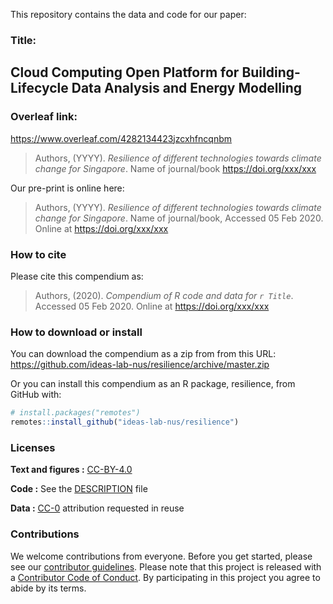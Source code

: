 This repository contains the data and code for our paper:

### Title: 
## Cloud Computing Open Platform for Building-Lifecycle Data Analysis and Energy Modelling
### Overleaf link: 
https://www.overleaf.com/4282134423jzcxhfncqnbm


> Authors, (YYYY). *Resilience of different technologies towards climate
> change for Singapore*. Name of journal/book <https://doi.org/xxx/xxx>

Our pre-print is online here:

> Authors, (YYYY). *Resilience of different technologies towards climate
> change for Singapore*. Name of journal/book, Accessed 05 Feb 2020.
> Online at <https://doi.org/xxx/xxx>

### How to cite

Please cite this compendium as:

> Authors, (2020). *Compendium of R code and data for `r Title`*.
> Accessed 05 Feb 2020. Online at <https://doi.org/xxx/xxx>

### How to download or install

You can download the compendium as a zip from from this URL:
<https://github.com/ideas-lab-nus/resilience/archive/master.zip>

Or you can install this compendium as an R package, resilience, from
GitHub with:

``` r
# install.packages("remotes")
remotes::install_github("ideas-lab-nus/resilience")
```

### Licenses

**Text and figures :**
[CC-BY-4.0](http://creativecommons.org/licenses/by/4.0/)

**Code :** See the [DESCRIPTION](DESCRIPTION) file

**Data :** [CC-0](http://creativecommons.org/publicdomain/zero/1.0/)
attribution requested in reuse

### Contributions

We welcome contributions from everyone. Before you get started, please
see our [contributor guidelines](.github/CONTRIBUTING.md). Please note
that this project is released with a [Contributor Code of
Conduct](.github/CONDUCT.md). By participating in this project you agree
to abide by its terms.
